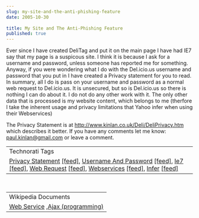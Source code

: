 ```yaml
---
slug: my-site-and-the-anti-phishing-feature
date: 2005-10-30
 
title: My Site and The Anti-Phishing Feature
published: true
---
```

Ever since I have created DeliTag and put it on the main page I have had IE7 say that my page is a suspicous site.  I think it is because I ask for a username and password, unless someone has reported me for something.  Anyway, if you were wondering what I do with the Del.icio.us username and password that you put in I have created a Privacy statement for you to read.  In summary, all I do is pass on your username and password as a normal web request to Del.icio.us.  It is unsecured, but so is Del.icio.us so there is nothing I can do about it.  I do not do any other work with it.  The only other data that is processed is my website content, which belongs to me (therfore I take the inherent usage and privacy limitations that Yahoo infer when using their Webservices)<p />The Privacy Statement is at <a href="http://www.kinlan.co.uk/Deli/DeliPrivacy.htm">http://www.kinlan.co.uk/Deli/DeliPrivacy.htm</a> which describes it better.  If you have any comments let me know: <a href="mailto:paul.kinlan@gmail.com">paul.kinlan@gmail.com</a> or leave a comment.<p /><table class="TechnoratiHead TagHeader">
<tr><td>Technorati Tags</td></tr>
<tr class="Technorati"><td>
<a href="http://www.technorati.com/tag/Privacy%20Statement" class="Tag" rel="tag">Privacy Statement</a> <a href="http://feeds.technorati.com/feed/posts/tag/Privacy%20Statement" class="Tag">[feed]</a>, <a href="http://www.technorati.com/tag/Username%20And%20Password" class="Tag" rel="tag">Username And Password</a> <a href="http://feeds.technorati.com/feed/posts/tag/Username%20And%20Password" class="Tag">[feed]</a>, <a href="http://www.technorati.com/tag/Ie7" class="Tag" rel="tag">Ie7</a> <a href="http://feeds.technorati.com/feed/posts/tag/Ie7" class="Tag">[feed]</a>, <a href="http://www.technorati.com/tag/Web%20Request" class="Tag" rel="tag">Web Request</a> <a href="http://feeds.technorati.com/feed/posts/tag/Web%20Request" class="Tag">[feed]</a>, <a href="http://www.technorati.com/tag/Webservices" class="Tag" rel="tag">Webservices</a> <a href="http://feeds.technorati.com/feed/posts/tag/Webservices" class="Tag">[feed]</a>, <a href="http://www.technorati.com/tag/Infer" class="Tag" rel="tag">Infer</a> <a href="http://feeds.technorati.com/feed/posts/tag/Infer" class="Tag">[feed]</a>
</td></tr>
</table><br /><table class="TechnoratiHead TagHeader">
<tr><td>Wikipedia Documents</td></tr>
<tr class="Technorati"><td>
<a href="http://en.wikipedia.org/wiki/Web_service">Web Service</a> ,<a href="http://en.wikipedia.org/wiki/Ajax_(programming)">Ajax (programming)</a>
</td></tr>
</table><div class="blogger-post-footer"><img class="posterous_download_image" src="https://blogger.googleusercontent.com/tracker/8109338-113068011695098093?l=www.kinlan.co.uk%2Findex.html" height="1" alt="" width="1" /></div>

